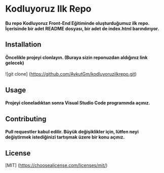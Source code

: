 # Kodluyoruz Ilk Repo

#### Bu repo Kodluyoruz Front-End Eğitiminde oluşturduğumuz ilk repo. İçerisinde bir adet README dosyası, bir adet de index.html barındırıyor.

## Installation

#### Öncelikle projeyi clonlayın. (Buraya sizin reponuzdan aldığınız link gelecek)

![git clone] (https://github.com/AykutGm/kodluyoruzilkrepo.git)

## Usage

#### Projeyi cloneladıktan sonra Visual Studio Code programında açınız.

## Contributing

#### Pull requestler kabul edilir. Büyük değişiklikler için, lütfen neyi değiştirmek istediğinizi tartışmak üzere bir konu açınız.

## License

[MIT] (https://choosealicense.com/licenses/mit/)
